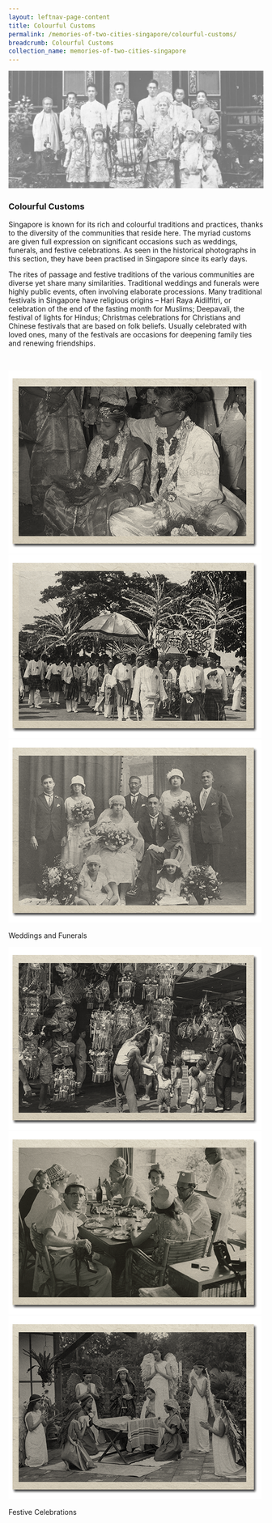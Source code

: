 ```yaml
---
layout: leftnav-page-content
title: Colourful Customs
permalink: /memories-of-two-cities-singapore/colourful-customs/
breadcrumb: Colourful Customs
collection_name: memories-of-two-cities-singapore
---
```


![A Straits Chinese wedding, 1925](/images/colourful-customs/colourful-customs-banner.jpg)
### **Colourful Customs**

Singapore is known for its rich and colourful traditions and practices, thanks to the diversity of the communities that reside here. The myriad customs are given full expression on significant occasions such as weddings, funerals, and festive celebrations. As seen in the historical photographs in this section, they have been practised in Singapore since its early days.  

The rites of passage and festive traditions of the various communities are diverse yet share many similarities. Traditional weddings and funerals were highly public events, often involving elaborate processions. Many traditional festivals in Singapore have religious origins – Hari Raya Aidilfitri, or celebration of the end of the fasting month for Muslims; Deepavali, the festival of lights for Hindus; Christmas celebrations for Christians and Chinese festivals that are based on folk beliefs. Usually celebrated with loved ones, many of the festivals are occasions for deepening family ties and renewing friendships.  

<p>&nbsp;</p>

<div class="category-stacked-area">
  
<div class="photo-stacked-wrap">
  <div class="photos">
    <img class="photo-lv-1" src="/images/colourful-customs/wedding-photo-stack-1.png">
    <img class="photo-lv-2" src="/images/colourful-customs/wedding-photo-stack-2.png">
    <img class="photo-lv-3" src="/images/colourful-customs/wedding-photo-stack-3.png">
  </div>
  <p>Weddings and Funerals</p>
  <a class="cover" href="/memories-of-two-cities-singapore/colourful-customs/weddings-and-funerals/"></a>
</div> 
  
<div class="photo-stacked-wrap">
  <div class="photos">
    <img class="photo-lv-1" src="/images/colourful-customs/festive-photo-stack-1.png">
    <img class="photo-lv-2" src="/images/colourful-customs/festive-photo-stack-2.png">
    <img class="photo-lv-3" src="/images/colourful-customs/festive-photo-stack-3.png">
  </div>
  <p>Festive Celebrations</p>
  <a class="cover" href="/memories-of-two-cities-singapore/colourful-customs/festive-celebrations/"></a>
</div>

</div>
